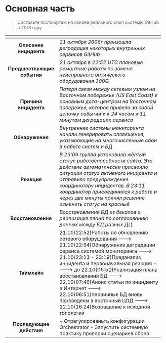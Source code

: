 # Основная часть

> Составьте постмортем на основе реального сбоя системы GitHub в 2018 году.

| <!-- -->      | <!-- -->        |
|:-------------:|:---------------|
|  **Описание инцидента** |  *21 октября 2008г произошла деградация некоторых внутренних сервисов GitHub* |
| **Предшествующие события** | *21 октября в 22:52 UTC плановые ремонтные работы по замене неисправного оптического оборудования 100G* |
| **Причина инцидента** | *Потеря связи между сетевым узлом на Восточном побережье (US East Coast) и основным дата-центром на Восточном побережье, которое привелo за собой цепочку событий и к 24 часам и 11 минутам деградации сервиса*|
| **Обнаружение** | *Внутренние системы мониторинга начали генерировать оповещения, указывающие на многочисленные сбои в работе систем и БД* |
| **Реакция** | *В 23:09 группа установила жёлтый статус работоспособности сайта. Это действие автоматически присвоило ситуации статус активного инцидента и отправило предупреждение координатору инцидентов. В 23:11 координатор присоединился к работе и через две минуты принял решение изменить статус на красный* |
| **Восстановление** | *Восстановления БД из бекапов и реализация плана по согласованию данных между БД разных ДЦ* |  
| **Таймлайн** | 21.10(22:52)Работы по обновлению сетевого оборудования ---> 21.10(22:54)Обнаружение деградации сервиса системой мониторинга ---> 21.10(23:13 - 23:19)Преданализ инцидента и первоначальная реакция ----> до 22.10(06:51)Реализация плана восстановления БД --->  22.10(07:46)Анонс статьи по инциденту в Интернет ---> 22.10(06:51)первичные БД вновь переведены в восточный ЦОД ---> 22.10(16:24)Возращение к исходной топологии
| **Последующие действия** | - Отрегулированьть конфигурации Orchestrator - Запустить системную практику проверки сценариев сбоев |
